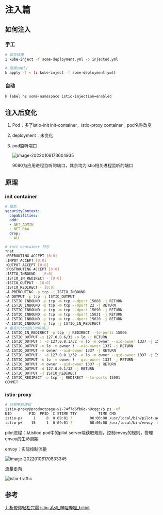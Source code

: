 # 注入篇

## 如何注入

### 手工

```bash
# 保存结果
i kube-inject -f some-deployment.yml -o injected.yml

# 直接apply
k apply -f < (i kube-inject -f some-deployment.yml)
```

### 自动

```bash
k label ns some-namespace istio-injection=enabled
```

## 注入后变化

1. Pod：多了istio-init init-container，istio-proxy container；pod名称改变

2. deployment：未变化

3. pod监听端口

   ![image-20220106173604935](https://cdn.wubw.fun/typora/220106-173604-image-20220106173604935.png)
   
   9080为应用进程监听的端口，其余均为istio相关进程监听的端口

## 原理

### init container

```yaml
# 赋能
securityContext:
  capabilities:
  add:
  - NET_ADMIN
  - NET_RAW
  drop:
  - ALL
```

```bash
# init container 日志
*nat
:PREROUTING ACCEPT [0:0]
:INPUT ACCEPT [0:0]
:OUTPUT ACCEPT [0:0]
:POSTROUTING ACCEPT [0:0]
:ISTIO_INBOUND - [0:0]
:ISTIO_IN_REDIRECT - [0:0]
:ISTIO_OUTPUT - [0:0]
:ISTIO_REDIRECT - [0:0]
-A PREROUTING -p tcp -j ISTIO_INBOUND
-A OUTPUT -p tcp -j ISTIO_OUTPUT
-A ISTIO_INBOUND -p tcp -m tcp --dport 15008 -j RETURN
-A ISTIO_INBOUND -p tcp -m tcp --dport 22 -j RETURN
-A ISTIO_INBOUND -p tcp -m tcp --dport 15090 -j RETURN
-A ISTIO_INBOUND -p tcp -m tcp --dport 15021 -j RETURN
-A ISTIO_INBOUND -p tcp -m tcp --dport 15020 -j RETURN
-A ISTIO_INBOUND -p tcp -j ISTIO_IN_REDIRECT
# 重定向tcp到15006端口
-A ISTIO_IN_REDIRECT -p tcp -j REDIRECT --to-ports 15006
-A ISTIO_OUTPUT -s 127.0.0.6/32 -o lo -j RETURN
-A ISTIO_OUTPUT ! -d 127.0.0.1/32 -o lo -m owner --uid-owner 1337 -j ISTIO_IN_REDIRECT
-A ISTIO_OUTPUT -o lo -m owner ! --uid-owner 1337 -j RETURN
-A ISTIO_OUTPUT -m owner --uid-owner 1337 -j RETURN
-A ISTIO_OUTPUT ! -d 127.0.0.1/32 -o lo -m owner --gid-owner 1337 -j ISTIO_IN_REDIRECT
-A ISTIO_OUTPUT -o lo -m owner ! --gid-owner 1337 -j RETURN
-A ISTIO_OUTPUT -m owner --gid-owner 1337 -j RETURN
-A ISTIO_OUTPUT -d 127.0.0.1/32 -j RETURN
-A ISTIO_OUTPUT -j ISTIO_REDIRECT
-A ISTIO_REDIRECT -p tcp -j REDIRECT --to-ports 15001
COMMIT
```

### istio-proxy

```bash
# 容器中的进程
istio-proxy@productpage-v1-74f7d6fb6c-n9cqg:/$ ps -ef
UID        PID  PPID  C STIME TTY          TIME CMD
istio-p+     1     0  0 09:01 ?        00:00:00 /usr/local/bin/pilot-agent proxy sidecar ...
istio-p+    15     1  0 09:01 ?        00:00:00 /usr/local/bin/envoy -c etc/istio/proxy/envoy-rev0.json   ...
```

pilot进程：从istiod pod中的pilot server端获取规则，控制envoy的规则，管理envoy的生命周期

envoy：实际控制流量

![image-20220106170833345](https://cdn.wubw.fun/typora/220106-170833-image-20220106170833345.png)

流量走向

![istio-traffic](https://cdn.wubw.fun/typora/220217-093008-istio-traffic.png)

## 参考

[九析带你轻松完爆 istio 系列_哔哩哔哩_bilibili](https://www.bilibili.com/video/BV1vE411p7wX?p=4)